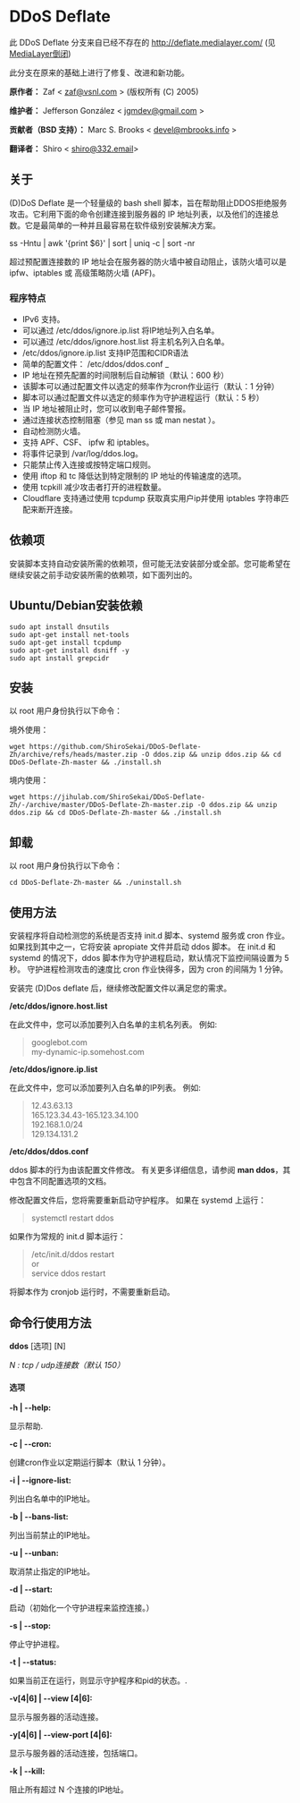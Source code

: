 # DDoS Deflate
此 DDoS Deflate 分支来自已经不存在的 http://deflate.medialayer.com/
(见[MediaLayer倒闭](http://www.webhostingtalk.com/showthread.php?t=1494121&highlight=medialayer))

此分支在原来的基础上进行了修复、改进和新功能。

**原作者：** Zaf < zaf@vsnl.com > (版权所有 (C) 2005)

**维护者：** Jefferson González < jgmdev@gmail.com >

**贡献者（BSD 支持）：** Marc S. Brooks < devel@mbrooks.info >

**翻译者：** Shiro < shiro@332.email>

## 关于

(D)DoS Deflate 是一个轻量级的 bash shell 脚本，旨在帮助阻止DDOS拒绝服务攻击。它利用下面的命令创建连接到服务器的 IP 地址列表，以及他们的连接总数。它是最简单的一种并且最容易在软件级别安装解决方案。

ss -Hntu | awk '{print $6}' | sort | uniq -c | sort -nr

超过预配置连接数的 IP 地址会在服务器的防火墙中被自动阻止，该防火墙可以是 ipfw、iptables 或 高级策略防火墙 (APF)。

### 程序特点

* IPv6 支持。
* 可以通过 /etc/ddos/ignore.ip.list 将IP地址列入白名单。
* 可以通过 /etc/ddos/ignore.host.list 将主机名列入白名单。
* /etc/ddos/ignore.ip.list 支持IP范围和CIDR语法
* 简单的配置文件： /etc/ddos/ddos.conf _
* IP 地址在预先配置的时间限制后自动解锁（默认：600 秒）
* 该脚本可以通过配置文件以选定的频率作为cron作业运行（默认：1 分钟）
* 脚本可以通过配置文件以选定的频率作为守护进程运行（默认：5 秒）
* 当 IP 地址被阻止时，您可以收到电子邮件警报。
* 通过连接状态控制阻塞（参见 man ss 或 man nestat ）。
* 自动检测防火墙。
* 支持 APF、CSF、 ipfw 和 iptables。
* 将事件记录到 /var/log/ddos.log。
* 只能禁止传入连接或按特定端口规则。
* 使用 iftop 和 tc 降低达到特定限制的 IP 地址的传输速度的选项。
* 使用 tcpkill 减少攻击者打开的进程数量。
* Cloudflare 支持通过使用 tcpdump 获取真实用户ip并使用 iptables 字符串匹配来断开连接。

## 依赖项

安装脚本支持自动安装所需的依赖项，但可能无法安装部分或全部。您可能希望在继续安装之前手动安装所需的依赖项，如下面列出的。

## Ubuntu/Debian安装依赖
```shell
sudo apt install dnsutils
sudo apt-get install net-tools
sudo apt-get install tcpdump
sudo apt-get install dsniff -y
sudo apt install grepcidr
```
## 安装

以 root 用户身份执行以下命令：

境外使用：
```shell
wget https://github.com/ShiroSekai/DDoS-Deflate-Zh/archive/refs/heads/master.zip -O ddos.zip && unzip ddos.zip && cd DDoS-Deflate-Zh-master && ./install.sh
```

境内使用：
```shell
wget https://jihulab.com/ShiroSekai/DDoS-Deflate-Zh/-/archive/master/DDoS-Deflate-Zh-master.zip -O ddos.zip && unzip ddos.zip && cd DDoS-Deflate-Zh-master && ./install.sh
```

## 卸载

以 root 用户身份执行以下命令：

```shell
cd DDoS-Deflate-Zh-master && ./uninstall.sh
```

## 使用方法

安装程序将自动检测您的系统是否支持 init.d 脚本、systemd 服务或 cron 作业。 如果找到其中之一，它将安装 apropiate 文件并启动 ddos 脚本。 在 init.d 和 systemd 的情况下，ddos 脚本作为守护进程启动，默认情况下监控间隔设置为 5 秒。 守护进程检测攻击的速度比 cron 作业快得多，因为 cron 的间隔为 1 分钟。

安装完 (D)Dos deflate 后，继续修改配置文件以满足您的需求。

**/etc/ddos/ignore.host.list**

在此文件中，您可以添加要列入白名单的主机名列表。
例如:

> googlebot.com <br />
> my-dynamic-ip.somehost.com

**/etc/ddos/ignore.ip.list**

在此文件中，您可以添加要列入白名单的IP列表。
例如:

> 12.43.63.13 <br />
> 165.123.34.43-165.123.34.100 <br />
> 192.168.1.0/24 <br />
> 129.134.131.2

**/etc/ddos/ddos.conf**

ddos 脚本的行为由该配置文件修改。
有关更多详细信息，请参阅 **man ddos**，其中包含不同配置选项的文档。

修改配置文件后，您将需要重新启动守护程序。
如果在 systemd 上运行：

> systemctl restart ddos

如果作为常规的 init.d 脚本运行：

> /etc/init.d/ddos restart <br />
> or <br />
> service ddos restart

将脚本作为 cronjob 运行时，不需要重新启动。

## 命令行使用方法

**ddos** [选项] [N]

*N :  tcp / udp连接数（默认 150）*

#### 选项

**-h | --help:**

   显示帮助.

**-c | --cron:**

   创建cron作业以定期运行脚本（默认 1 分钟）。

**-i | --ignore-list:**

   列出白名单中的IP地址。

**-b | --bans-list:**

   列出当前禁止的IP地址。

**-u | --unban:**

   取消禁止指定的IP地址。

**-d | --start:**

   启动（初始化一个守护进程来监控连接。）

**-s | --stop:**

   停止守护进程。

**-t | --status:**

   如果当前正在运行，则显示守护程序和pid的状态。.

**-v[4|6] | --view [4|6]:**

   显示与服务器的活动连接。

**-y[4|6] | --view-port [4|6]:**

   显示与服务器的活动连接，包括端口。

**-k | --kill:**

   阻止所有超过 N 个连接的IP地址。
